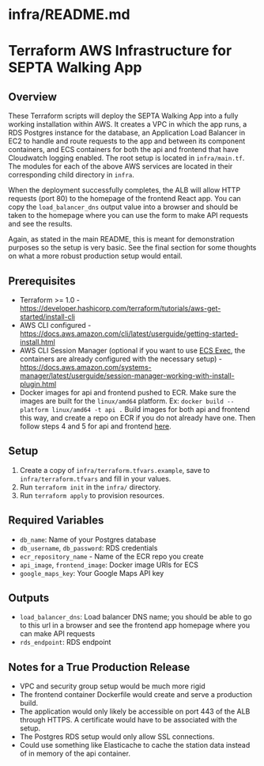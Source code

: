 # infra/README.md
# Terraform AWS Infrastructure for SEPTA Walking App

## Overview
These Terraform scripts will deploy the SEPTA Walking App into a fully working installation within AWS. It creates a VPC in which the app runs, a RDS Postgres instance for the database, an Application Load Balancer in EC2 to handle and route requests to the app and between its component containers, and ECS containers for both the api and frontend that have Cloudwatch logging enabled. The root setup is located in `infra/main.tf`. The modules for each of the above AWS services are located in their corresponding child directory in `infra`.

When the deployment successfully completes, the ALB will allow HTTP requests (port 80) to the homepage of the frontend React app. You can copy the `load_balancer_dns` output value into a browser and should be taken to the homepage where you can use the form to make API requests and see the results.

Again, as stated in the main README, this is meant for demonstration purposes so the setup is very basic. See the final section for some thoughts on what a more robust production setup would entail.

## Prerequisites
- Terraform >= 1.0 - <https://developer.hashicorp.com/terraform/tutorials/aws-get-started/install-cli>
- AWS CLI configured - <https://docs.aws.amazon.com/cli/latest/userguide/getting-started-install.html>
- AWS CLI Session Manager (optional if you want to use [ECS Exec](https://docs.aws.amazon.com/AmazonECS/latest/developerguide/ecs-exec.html), the containers are already configured with the necessary setup) - <https://docs.aws.amazon.com/systems-manager/latest/userguide/session-manager-working-with-install-plugin.html>
- Docker images for api and frontend pushed to ECR. Make sure the images are built for the `linux/amd64` platform. Ex: `docker build --platform linux/amd64 -t api .` Build images for both api and frontend this way, and create a repo on ECR if you do not already have one. Then follow steps 4 and 5 for api and frontend [here](https://docs.aws.amazon.com/AmazonECR/latest/userguide/docker-push-ecr-image.html).

## Setup
1. Create a copy of `infra/terraform.tfvars.example`, save to `infra/terraform.tfvars` and fill in your values.
2. Run `terraform init` in the `infra/` directory.
3. Run `terraform apply` to provision resources.

## Required Variables
- `db_name`: Name of your Postgres database
- `db_username`, `db_password`: RDS credentials
- `ecr_repository_name` - Name of the ECR repo you create
- `api_image`, `frontend_image`: Docker image URIs for ECS
- `google_maps_key`: Your Google Maps API key

## Outputs
- `load_balancer_dns`: Load balancer DNS name; you should be able to go to this url in a browser and see the frontend app homepage where you can make API requests
- `rds_endpoint`: RDS endpoint

## Notes for a True Production Release
- VPC and security group setup would be much more rigid
- The frontend container Dockerfile would create and serve a production build.
- The application would only likely be accessible on port 443 of the ALB through HTTPS. A certificate would have to be associated with the setup.
- The Postgres RDS setup would only allow SSL connections.
- Could use something like Elasticache to cache the station data instead of in memory of the api container.
